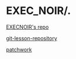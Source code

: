 # EXEC_NOIR/.
[EXECNOIR's repo](https://github.com/green-fox-academy/EXECNOIR)

[git-lesson-repository](https://github.com/EXECNOIR/git-lesson-repository)

[patchwork](https://github.com/EXECNOIR/patchwork)

